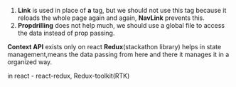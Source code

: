 1. **Link** is used in place of **a** tag, but we should not use this tag because it reloads the whole page again and again, **NavLink** prevents this.
1. **Propdrilling** does not help much, we should use a global file to access the data instead of prop passing. 

**Context API** exists only on react
**Redux**(stackathon library) helps in state management,means the data passing from here and there it manages it in a organized way.

in react - react-redux, Redux-toolkit(RTK)